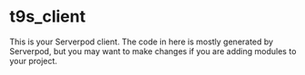 # t9s_client

This is your Serverpod client. The code in here is mostly generated by
Serverpod, but you may want to make changes if you are adding modules to your
project.
